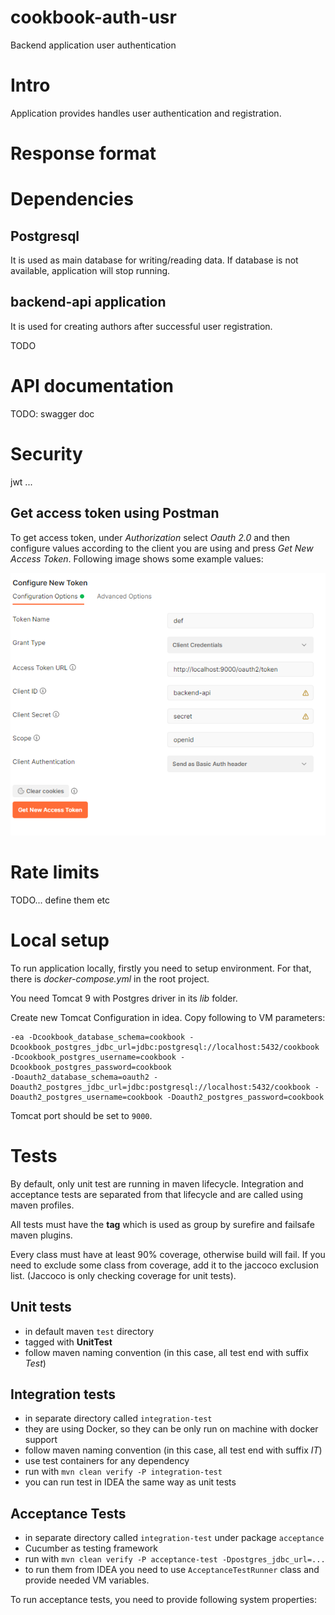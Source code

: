 # cookbook-auth-usr

Backend application user authentication

# Intro

Application provides handles user authentication and registration.

# Response format


# Dependencies


## Postgresql

It is used as main database for writing/reading data. If database is not available, application will stop running.

## backend-api application

It is used for creating authors after successful user registration.


TODO

# API documentation

TODO: swagger doc

# Security

jwt ...

## Get access token using Postman

To get access token, under _Authorization_ select _Oauth 2.0_ and then configure values according to the client you are
using and press _Get New Access Token_. Following image shows some example values:

![img](support/documentation/images/postman_settings_for_access_token.png "Postman settings for access token")

# Rate limits

TODO... define them etc

# Local setup

To run application locally, firstly you need to setup environment. For that, there is _docker-compose.yml_ in the root
project.

You need Tomcat 9 with Postgres driver in its _lib_ folder.

Create new Tomcat Configuration in idea. Copy following to VM parameters:

```
-ea -Dcookbook_database_schema=cookbook -Dcookbook_postgres_jdbc_url=jdbc:postgresql://localhost:5432/cookbook -Dcookbook_postgres_username=cookbook -Dcookbook_postgres_password=cookbook
-Doauth2_database_schema=oauth2 -Doauth2_postgres_jdbc_url=jdbc:postgresql://localhost:5432/cookbook -Doauth2_postgres_username=cookbook -Doauth2_postgres_password=cookbook
```

Tomcat port should be set to `9000`.

# Tests

By default, only unit test are running in maven lifecycle. Integration and acceptance tests are separated from that
lifecycle and are called using maven profiles.

All tests must have the __tag__ which is used as group by surefire and failsafe maven plugins.

Every class must have at least 90% coverage, otherwise build will fail. If you need to exclude some class from coverage,
add it to the jaccoco exclusion list.
(Jaccoco is only checking coverage for unit tests).

## Unit tests

- in default maven `test` directory
- tagged with __UnitTest__
- follow maven naming convention (in this case, all test end with suffix _Test_)

## Integration tests

- in separate directory called `integration-test`
- they are using Docker, so they can be only run on machine with docker support
- follow maven naming convention (in this case, all test end with suffix _IT_)
- use test containers for any dependency
- run with `mvn clean verify -P integration-test`
- you can run test in IDEA the same way as unit tests

## Acceptance Tests

- in separate directory called `integration-test` under package `acceptance`
- Cucumber as testing framework
- run with `mvn clean verify -P acceptance-test -Dpostgres_jdbc_url=...`
- to run them from IDEA you need to use `AcceptanceTestRunner` class and provide needed VM variables.

To run acceptance tests, you need to provide following system properties: